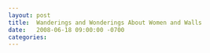 ```yaml
---
layout: post
title:  Wanderings and Wonderings About Women and Walls
date:   2008-06-18 09:00:00 -0700
categories:
---
```

